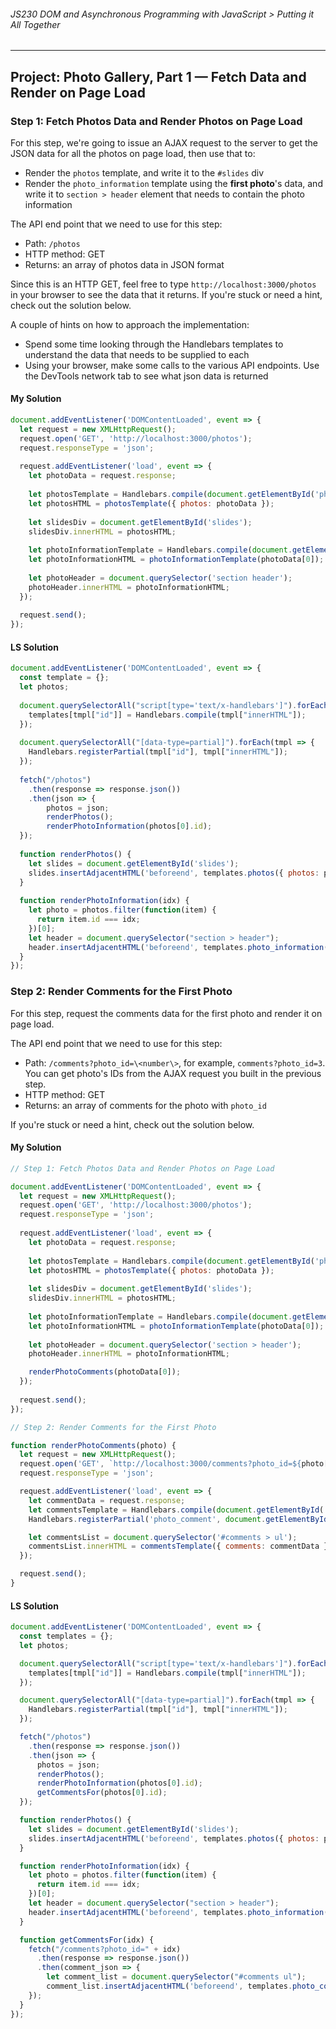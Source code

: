 ###### JS230 DOM and Asynchronous Programming with JavaScript > Putting it All Together

---

## Project: Photo Gallery, Part 1 — Fetch Data and Render on Page Load

### Step 1: Fetch Photos Data and Render Photos on Page Load

For this step, we're going to issue an AJAX request to the server to get the JSON data for all the photos on page load, then use that to:

- Render the `photos` template, and write it to the `#slides` div
- Render the `photo_information` template using the **first photo**'s data, and write it to `section > header` element that needs to contain the photo information

The API end point that we need to use for this step:

- Path: `/photos`
- HTTP method: GET
- Returns: an array of photos data in JSON format

Since this is an HTTP GET, feel free to type `http://localhost:3000/photos` in your browser to see the data that it returns. If you're stuck or need a hint, check out the solution below.

A couple of hints on how to approach the implementation:

- Spend some time looking through the Handlebars templates to understand the data that needs to be supplied to each
- Using your browser, make some calls to the various API endpoints. Use the DevTools network tab to see what json data is returned

#### My Solution

```javascript
document.addEventListener('DOMContentLoaded', event => {
  let request = new XMLHttpRequest();
  request.open('GET', 'http://localhost:3000/photos');
  request.responseType = 'json';
  
  request.addEventListener('load', event => {
    let photoData = request.response;
  
    let photosTemplate = Handlebars.compile(document.getElementById('photos').innerHTML);
    let photosHTML = photosTemplate({ photos: photoData });
  
    let slidesDiv = document.getElementById('slides');
    slidesDiv.innerHTML = photosHTML;
  
    let photoInformationTemplate = Handlebars.compile(document.getElementById('photo_information').innerHTML);
    let photoInformationHTML = photoInformationTemplate(photoData[0]);
  
    let photoHeader = document.querySelector('section header');
    photoHeader.innerHTML = photoInformationHTML;
  });
  
  request.send();
});
```

#### LS Solution

```javascript
document.addEventListener('DOMContentLoaded', event => {
  const template = {};
  let photos;
  
  document.querySelectorAll("script[type='text/x-handlebars']").forEach(tmpl => {
    templates[tmpl["id"]] = Handlebars.compile(tmpl["innerHTML"]);
  });
  
  document.querySelectorAll("[data-type=partial]").forEach(tmpl => {
    Handlebars.registerPartial(tmpl["id"], tmpl["innerHTML"]);
  });
  
  fetch("/photos")
  	.then(response => response.json())
  	.then(json => {
    	photos = json;
    	renderPhotos();
    	renderPhotoInformation(photos[0].id);
  });
  
  function renderPhotos() {
    let slides = document.getElementById('slides');
    slides.insertAdjacentHTML('beforeend', templates.photos({ photos: photos }));
  }
  
  function renderPhotoInformation(idx) {
    let photo = photos.filter(function(item) {
      return item.id === idx;
    })[0];
    let header = document.querySelector("section > header");
    header.insertAdjacentHTML('beforeend', templates.photo_information(photo));
  }
});
```

### Step 2: Render Comments for the First Photo

For this step, request the comments data for the first photo and render it on page load.

The API end point that we need to use for this step:

- Path: `/comments?photo_id=\<number\>`, for example, `comments?photo_id=3`. You can get photo's IDs from the AJAX request you built in the previous step.
- HTTP method: GET
- Returns: an array of comments for the photo with `photo_id`

If you're stuck or need a hint, check out the solution below.

#### My Solution

```javascript
// Step 1: Fetch Photos Data and Render Photos on Page Load

document.addEventListener('DOMContentLoaded', event => {
  let request = new XMLHttpRequest();
  request.open('GET', 'http://localhost:3000/photos');
  request.responseType = 'json';
  
  request.addEventListener('load', event => {
    let photoData = request.response;
  
    let photosTemplate = Handlebars.compile(document.getElementById('photos').innerHTML);
    let photosHTML = photosTemplate({ photos: photoData });
  
    let slidesDiv = document.getElementById('slides');
    slidesDiv.innerHTML = photosHTML;
  
    let photoInformationTemplate = Handlebars.compile(document.getElementById('photo_information').innerHTML);
    let photoInformationHTML = photoInformationTemplate(photoData[0]);
  
    let photoHeader = document.querySelector('section > header');
    photoHeader.innerHTML = photoInformationHTML;

    renderPhotoComments(photoData[0]);
  });
  
  request.send();
});

// Step 2: Render Comments for the First Photo

function renderPhotoComments(photo) {
  let request = new XMLHttpRequest();
  request.open('GET', `http://localhost:3000/comments?photo_id=${photo["id"]}`);
  request.responseType = 'json';

  request.addEventListener('load', event => {
    let commentData = request.response;
    let commentsTemplate = Handlebars.compile(document.getElementById('photo_comments').innerHTML);
    Handlebars.registerPartial('photo_comment', document.getElementById('photo_comment').innerHTML);

    let commentsList = document.querySelector('#comments > ul');
    commentsList.innerHTML = commentsTemplate({ comments: commentData });
  });

  request.send();
}
```

#### LS Solution

```javascript
document.addEventListener('DOMContentLoaded', event => {
  const templates = {};
  let photos;

  document.querySelectorAll("script[type='text/x-handlebars']").forEach(tmpl => {
    templates[tmpl["id"]] = Handlebars.compile(tmpl["innerHTML"]);
  });

  document.querySelectorAll("[data-type=partial]").forEach(tmpl => {
    Handlebars.registerPartial(tmpl["id"], tmpl["innerHTML"]);
  });

  fetch("/photos")
    .then(response => response.json())
    .then(json => {
      photos = json;
      renderPhotos();
      renderPhotoInformation(photos[0].id);
      getCommentsFor(photos[0].id);
  });

  function renderPhotos() {
    let slides = document.getElementById('slides');
    slides.insertAdjacentHTML('beforeend', templates.photos({ photos: photos }));
  }

  function renderPhotoInformation(idx) {
    let photo = photos.filter(function(item) {
      return item.id === idx;
    })[0];
    let header = document.querySelector("section > header");
    header.insertAdjacentHTML('beforeend', templates.photo_information(photo));
  }

  function getCommentsFor(idx) {
    fetch("/comments?photo_id=" + idx)
      .then(response => response.json())
      .then(comment_json => {
        let comment_list = document.querySelector("#comments ul");
        comment_list.insertAdjacentHTML('beforeend', templates.photo_comments({ comments: comment_json }));
    });
  }
});
```